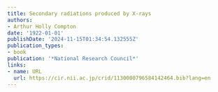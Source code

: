 ```yaml
---
title: Secondary radiations produced by X-rays
authors:
- Arthur Holly Compton
date: '1922-01-01'
publishDate: '2024-11-15T01:34:54.132555Z'
publication_types:
- book
publication: '*National Research Council*'
links:
- name: URL
  url: https://cir.nii.ac.jp/crid/1130000796584142464.bib?lang=en
---
```

